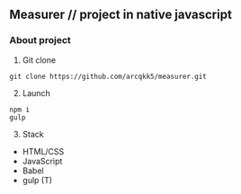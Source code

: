 ## Measurer // project in native javascript

### About project

1. Git clone

```
git clone https://github.com/arcqkk5/measurer.git
```

2. Launch
```
npm i
gulp
```
3. Stack
- HTML/CSS
- JavaScript
- Babel
- gulp (T)
